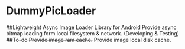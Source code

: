 # DummyPicLoader
##Lightweight Async Image Loader Library for Android
Provide async bitmap loading form local filesystem & network. (Developing & Testing)
##To-do
~~Provide image ram cache.~~
Provide image local disk cache.
